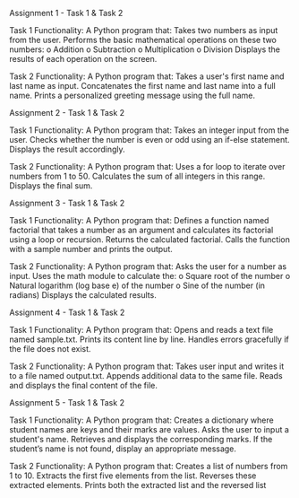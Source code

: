 Assignment 1 - Task 1 & Task 2

Task 1 Functionality: A Python program that:
Takes two numbers as input from the user.
Performs the basic mathematical operations on these two numbers: o Addition o Subtraction o Multiplication o Division
Displays the results of each operation on the screen.

Task 2 Functionality: A Python program that:
Takes a user's first name and last name as input.
Concatenates the first name and last name into a full name.
Prints a personalized greeting message using the full name.

Assignment 2 - Task 1 & Task 2

Task 1 Functionality: A Python program that:
Takes an integer input from the user.
Checks whether the number is even or odd using an if-else statement.
Displays the result accordingly.

Task 2 Functionality: A Python program that:
Uses a for loop to iterate over numbers from 1 to 50.
Calculates the sum of all integers in this range.
Displays the final sum.

Assignment 3 - Task 1 & Task 2

Task 1 Functionality: A Python program that:
Defines a function named factorial that takes a number as an argument and calculates its factorial using a loop or recursion.
Returns the calculated factorial.
Calls the function with a sample number and prints the output.

Task 2 Functionality: A Python program that:
Asks the user for a number as input.
Uses the math module to calculate the:
o   Square root of the number
o   Natural logarithm (log base e) of the number
o   Sine of the number (in radians)
Displays the calculated results.

Assignment 4 - Task 1 & Task 2

Task 1 Functionality: A Python program that:
Opens and reads a text file named sample.txt.
Prints its content line by line.
Handles errors gracefully if the file does not exist.

Task 2 Functionality: A Python program that:
Takes user input and writes it to a file named output.txt.
Appends additional data to the same file.
Reads and displays the final content of the file.

Assignment 5 - Task 1 & Task 2

Task 1 Functionality: A Python program that:
Creates a dictionary where student names are keys and their marks are values.
Asks the user to input a student's name.
Retrieves and displays the corresponding marks.
If the student’s name is not found, display an appropriate message.

Task 2 Functionality: A Python program that:
Creates a list of numbers from 1 to 10.
Extracts the first five elements from the list.
Reverses these extracted elements.
Prints both the extracted list and the reversed list


